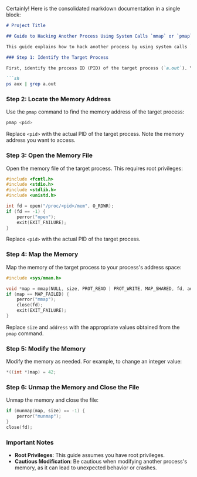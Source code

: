 Certainly! Here is the consolidated markdown documentation in a single block:

```markdown
# Project Title

## Guide to Hacking Another Process Using System Calls `mmap` or `pmap`

This guide explains how to hack another process by using system calls `mmap` or `pmap`. Assuming there is a process `a.out` that has data in memory, the hack process can access its data and update it. Follow these steps:

### Step 1: Identify the Target Process

First, identify the process ID (PID) of the target process (`a.out`). You can use the `ps` command to find the PID:

```sh
ps aux | grep a.out
```

### Step 2: Locate the Memory Address

Use the `pmap` command to find the memory address of the target process:

```sh
pmap <pid>
```

Replace `<pid>` with the actual PID of the target process. Note the memory address you want to access.

### Step 3: Open the Memory File

Open the memory file of the target process. This requires root privileges:

```c
#include <fcntl.h>
#include <stdio.h>
#include <stdlib.h>
#include <unistd.h>

int fd = open("/proc/<pid>/mem", O_RDWR);
if (fd == -1) {
    perror("open");
    exit(EXIT_FAILURE);
}
```

Replace `<pid>` with the actual PID of the target process.

### Step 4: Map the Memory

Map the memory of the target process to your process's address space:

```c
#include <sys/mman.h>

void *map = mmap(NULL, size, PROT_READ | PROT_WRITE, MAP_SHARED, fd, address);
if (map == MAP_FAILED) {
    perror("mmap");
    close(fd);
    exit(EXIT_FAILURE);
}
```

Replace `size` and `address` with the appropriate values obtained from the `pmap` command.

### Step 5: Modify the Memory

Modify the memory as needed. For example, to change an integer value:

```c
*((int *)map) = 42;
```

### Step 6: Unmap the Memory and Close the File

Unmap the memory and close the file:

```c
if (munmap(map, size) == -1) {
    perror("munmap");
}
close(fd);
```

### Important Notes

- **Root Privileges**: This guide assumes you have root privileges.
- **Cautious Modification**: Be cautious when modifying another process's memory, as it can lead to unexpected behavior or crashes.
